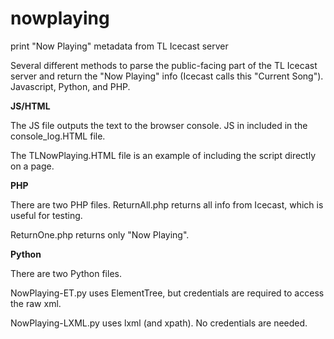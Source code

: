 # nowplaying
print "Now Playing" metadata from TL Icecast server

Several different methods to parse the public-facing part of the TL Icecast server and return the "Now Playing" info (Icecast calls this "Current Song"). Javascript, Python, and PHP.

**JS/HTML**

The JS file outputs the text to the browser console. JS in included in the console_log.HTML file.

The TLNowPlaying.HTML file is an example of including the script directly on a page.

**PHP**

There are two PHP files. ReturnAll.php returns all info from Icecast, which is useful for testing.

ReturnOne.php returns only "Now Playing".

**Python**

There are two Python files.

NowPlaying-ET.py uses ElementTree, but credentials are required to access the raw xml.

NowPlaying-LXML.py uses lxml (and xpath). No credentials are needed.
